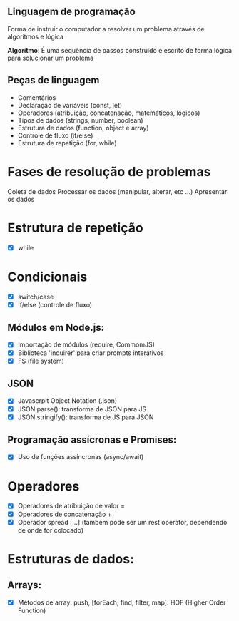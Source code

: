 ## Linguagem de programação

Forma de instruir o computador a resolver um problema através de algorítmos e lógica

**Algorítmo**: É uma sequência de passos construído e escrito de forma lógica para solucionar um problema

## Peças de linguagem

- Comentários
- Declaração de variáveis (const, let)
- Operadores (atribuição, concatenação, matemáticos, lógicos)
- Tipos de dados (strings, number, boolean)
- Estrutura de dados (function, object e array)
- Controle de fluxo (if/else)
- Estrutura de repetição (for, while)

# Fases de resolução de problemas

Coleta de dados
Processar os dados (manipular, alterar, etc ...)
Apresentar os dados

# Estrutura de repetição

- [x] while

# Condicionais

- [x] switch/case
- [x] If/else (controle de fluxo)

## Módulos em Node.js:

- [x] Importação de módulos (require, CommomJS)
- [x] Biblioteca 'inquirer' para criar prompts interativos
- [x] FS (file system)

## JSON

- [x] Javascrpit Object Notation (.json)
- [x] JSON.parse(): transforma de JSON para JS
- [x] JSON.stringify(): transforma de JS para JSON

## Programação assícronas e Promises:

- [x] Uso de funções assíncronas (async/await)

# Operadores

- [x] Operadores de atribuição de valor =
- [x] Operadores de concatenação +
- [x] Operador spread [...] (também pode ser um rest operator, dependendo de onde for colocado)

# Estruturas de dados:

## Arrays:

- [x] Métodos de array: push, [forEach, find, filter, map]: HOF (Higher Order Function)
